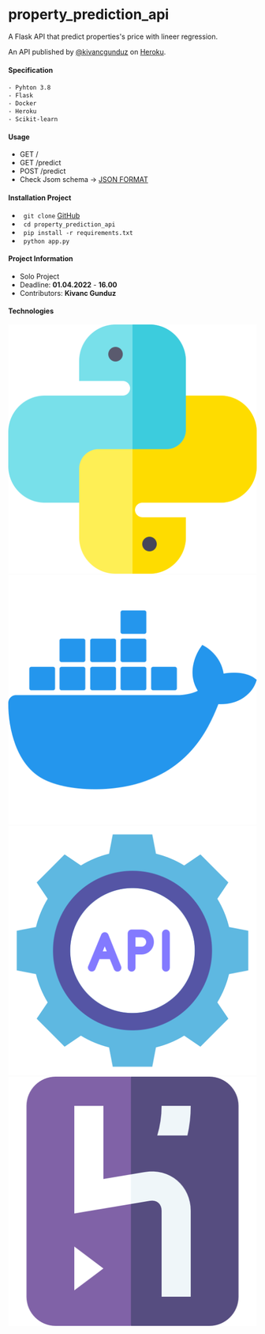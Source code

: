 # property_prediction_api
A Flask API that predict properties's price with lineer regression.

An API published by [@kivancgunduz](https://www.linkedin.com/in/kivancgunduz35/) on [Heroku](https://property-prediction-api.herokuapp.com/).

#### Specification
```
- Pyhton 3.8
- Flask
- Docker
- Heroku
- Scikit-learn

```

#### Usage

- GET /
- GET /predict
- POST /predict
- Check Jsom schema -> [JSON FORMAT](https://github.com/kivancgunduz/property_prediction_api/blob/main/data/schema.json)

#### Installation Project

- ` git clone` [GitHub](https://github.com/kivancgunduz/property_prediction_api)
- ` cd property_prediction_api`
- ` pip install -r requirements.txt`
- ` python app.py`



#### Project Information

- Solo Project
- Deadline: **01.04.2022** - **16.00**
- Contributors: **Kivanc Gunduz**

#### Technologies

<img src="./assets/python.png"> <img src="./assets/docker.png"> <img src="./assets/api.png"> <img src="./assets/heroku.png"> 
    
